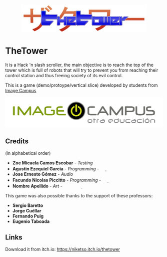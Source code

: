 <p align="center">
<img src="logo.png" alt="TheTower"/>
</p>

# TheTower

It is a Hack 'n slash scroller, the main objective is to reach the top of the tower which is full of robots that will try to prevent you from reaching their control station and thus freeing society of its evil control.

This is a game (demo/protoype/vertical slice) developed by students from <a href="https://www.imagecampus.edu.ar/">Image Campus</a>

<p align="center">
  <a href="https://www.imagecampus.edu.ar/">
    <img src="logo-image-campus.png" alt="Image Campus"/>
  </a> 
</p>


## Credits
(in alphabetical order)

- **Zoe Micaela Camos Escobar** - *Testing*
- **Agustin Ezequiel Garcia** - *Programming* - <a href="https://www.linkedin.com/in/agustin-ezequiel-garcia-80475716a/"><img height="16" width="16" src="https://unpkg.com/simple-icons@latest/icons/linkedin.svg" /> </a> <a href="https://github.com/lithiot"><img height="16" width="16" src="https://unpkg.com/simple-icons@latest/icons/github.svg" /></a>
- **Jose Ernesto Gómez** - *Audio*
- **Facundo Nicolas Piccitto** - *Programming* - <a href="https://www.linkedin.com/in/facundo-nicolas-piccitto-886b8b167/"><img height="16" width="16" src="https://unpkg.com/simple-icons@latest/icons/linkedin.svg" /> </a> <a href="https://github.com/niketso"><img height="16" width="16" src="https://unpkg.com/simple-icons@latest/icons/github.svg" /></a>
- **Nombre Apellido** - *Art* - <a href="LINK A RED"><img height="16" width="16" src="https://unpkg.com/simple-icons@latest/icons/linkedin.svg" /></a> <a href="LINK A RED"><img height="16" width="16" src="https://unpkg.com/simple-icons@latest/icons/facebook.svg" /></a> <a href="LINK A RED"><img height="16" width="16" src="https://unpkg.com/simple-icons@latest/icons/twitter.svg" /> <img height="16" width="16" src="https://unpkg.com/simple-icons@latest/icons/github.svg" /></a> <a href="LINK A RED"><img height="16" width="16" src="https://unpkg.com/simple-icons@latest/icons/behance.svg" /></a> <a href="LINK A RED"><img height="16" width="16" src="https://unpkg.com/simple-icons@latest/icons/artstation.svg" /></a>


This game was also possible thanks to the support of these professors:

- **Sergio Baretto**
- **Jorge Cuéllar**
- **Fernando Puig**
- **Eugenio Taboada**


## Links

Download it from itch.io: https://niketso.itch.io/thetower
